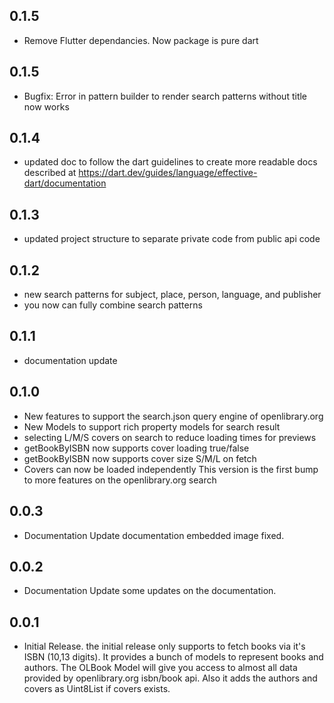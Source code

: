 ## 0.1.5
* Remove Flutter dependancies. Now package is pure dart

## 0.1.5
* Bugfix: Error in pattern builder to render search patterns without title now works

## 0.1.4
* updated doc to follow the dart guidelines to create more readable docs described at https://dart.dev/guides/language/effective-dart/documentation

## 0.1.3
* updated project structure to separate private code from public api code

## 0.1.2
* new search patterns for subject, place, person, language, and publisher
* you now can fully combine search patterns

## 0.1.1
* documentation update

## 0.1.0
* New features to support the search.json query engine of openlibrary.org
* New Models to support rich property models for search result
* selecting L/M/S covers on search to reduce loading times for previews
* getBookByISBN now supports cover loading true/false
* getBookByISBN now supports cover size S/M/L on fetch
* Covers can now be loaded independently
This version is the first bump to more features on the openlibrary.org search

## 0.0.3
* Documentation Update
documentation embedded image fixed.

## 0.0.2
* Documentation Update
some updates on the documentation.

## 0.0.1

* Initial Release.
the initial release only supports to fetch books via it's ISBN (10,13 digits). It provides
  a bunch of models to represent books and authors. The OLBook Model will give you access
  to almost all data provided by openlibrary.org isbn/book api. Also it adds the authors and
  covers as Uint8List if covers exists.
  
